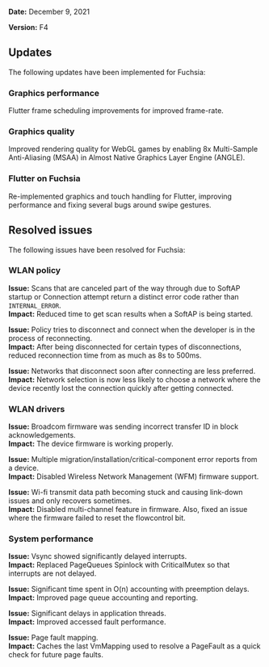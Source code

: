 **Date:** December 9, 2021

**Version:** F4

## Updates

The following updates have been implemented for Fuchsia:

### Graphics performance

Flutter frame scheduling improvements for improved frame-rate. 

### Graphics quality

Improved rendering quality for WebGL games
by enabling 8x Multi-Sample Anti-Aliasing (MSAA)
in Almost Native Graphics Layer Engine (ANGLE).

### Flutter on Fuchsia

Re-implemented graphics and touch handling for Flutter,
improving performance and fixing several bugs around swipe gestures.

## Resolved issues

The following issues have been resolved for Fuchsia:

### WLAN policy

**Issue:** Scans that are canceled part of the way through
due to SoftAP startup or Connection attempt return a distinct error code
rather than `INTERNAL_ERROR`.  
**Impact:** Reduced time to get scan results when a SoftAP is being started.

**Issue:** Policy tries to disconnect and connect
when the developer is in the process of reconnecting.  
**Impact:** After being disconnected for certain types of disconnections,
reduced reconnection time from as much as 8s to 500ms.

**Issue:** Networks that disconnect soon after connecting are less preferred.  
**Impact:** Network selection is now less likely to choose a network
where the device recently lost the connection quickly after getting connected.

### WLAN drivers

**Issue:** Broadcom firmware was sending incorrect transfer ID
in block acknowledgements.  
**Impact:** The device firmware is working properly.

**Issue:** Multiple migration/installation/critical-component error reports
from a device.  
**Impact:** Disabled Wireless Network Management (WFM) firmware support.

**Issue:** Wi-fi transmit data path becoming stuck and causing link-down issues
and only recovers sometimes.  
**Impact:** Disabled multi-channel feature in firmware.
Also, fixed an issue where the firmware failed to reset the flowcontrol bit.

### System performance

**Issue:** Vsync showed significantly delayed interrupts.  
**Impact:** Replaced PageQueues Spinlock with CriticalMutex
so that interrupts are not delayed.

**Issue:** Significant time spent in O(n) accounting with preemption delays.  
**Impact:** Improved page queue accounting and reporting.

**Issue:** Significant delays in application threads.  
**Impact:** Improved accessed fault performance.

**Issue:** Page fault mapping.  
**Impact:** Caches the last VmMapping used to resolve a PageFault
as a quick check for future page faults.
